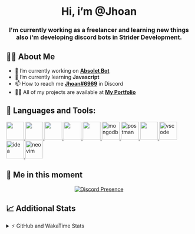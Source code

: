 <h1 align="center">Hi, i’m @Jhoan</h1>
<h3 align="center">I'm currently working as a freelancer and learning new things also i'm developing discord bots in Strider Development.</h3>

## 🙋‍♂️ About Me

- 🔭 I’m currently working on **[Absolet Bot](https://strider.cloud)**
- 🌱 I’m currently learning **Javascript**
- 📫 How to reach me **[Jhoan#6969](https://jhoan.monster/)** in Discord
- 👨‍💻 All of my projects are available at **[My Portfolio](https://jhoan.monster)**

## 🚀 Languages and Tools:
<p align="left"> 
    <a href="https://developer.mozilla.org/en-US/docs/Web/JavaScript" target="_blank"> <img src="https://img.icons8.com/color/48/000000/javascript.png" width="48" height="48"/> </a> 
    <a href="https://www.w3.org/html/" target="_blank"> <img src="https://img.icons8.com/color/48/000000/html-5.png" width="48" height="48"/> </a> 
    <a href="https://www.w3schools.com/css/" target="_blank"> <img src="https://img.icons8.com/color/48/000000/css3.png" width="48" height="48"/> </a> 
    <a href="https://getbootstrap.com" target="_blank"> <img src="https://img.icons8.com/color/48/000000/bootstrap.png" width="48" height="48"/> </a> 
    <a href="https://nodejs.org" target="_blank"> <img src="https://i.imgur.com/XX8lvL7.png" width="48" height="48"/> </a> 
    <a href="https://www.mongodb.com/" target="_blank"> <img src="https://i.imgur.com/nRtS3AN.png" alt="mongodb" width="48" height="48"/> </a> 
    <a href="https://postman.com" target="_blank"> <img src="https://www.vectorlogo.zone/logos/getpostman/getpostman-icon.svg" alt="postman" width="48" height="48"/> </a>   
    <a href="https://git-scm.com/" target="_blank"> <img src="https://img.icons8.com/color/48/000000/git.png" width="48" height="48"/> </a> 
    <a href="https://code.visualstudio.com" target="_blank" > <img src="https://upload.wikimedia.org/wikipedia/commons/thumb/9/9a/Visual_Studio_Code_1.35_icon.svg/2048px-Visual_Studio_Code_1.35_icon.svg.png" alt="vscode" width="48" height="48"> </a>
    <a href="https://www.jetbrains.com/es-es/idea/" target="_blank" > <img src="https://resources.jetbrains.com/storage/products/intellij-idea/img/meta/intellij-idea_logo_300x300.png" alt="idea" width="48" height="48"> </a>
    <a href="https://neovim.io" target="_blank"> <img src="https://icons.iconarchive.com/icons/papirus-team/papirus-apps/512/nvim-icon.png" alt="neovim" width="48" height="48"/> </a>
</p>
  
## 👤 Me in this moment
<p align="center">
    <a href="https://discord.com/users/852617426591154177" target="_blank" rel="nofollow">
        <img src="https://lanyard-profile-readme.vercel.app/api/852617426591154177?idleMessage=Probably%20coding%20Absolet..." alt="Discord Presence" align="center">
    </a>
</p>

## 📈 Additional Stats
<details>
    <summary>⚡ GitHub and WakaTime Stats</summary>
    <br/>

<!--START_SECTION:waka-->
![Code Time](http://img.shields.io/badge/Code%20Time-261%20hrs%2020%20mins-blue)

**🐱 My GitHub Data** 

> 🏆 643 Contributions in the Year 2022
 > 
> 📦 48.9 kB Used in GitHub's Storage 
 > 
> 💼 Opted to Hire
 > 
> 📜 4 Public Repositories 
 > 
> 🔑 23 Private Repositories  
 > 
**I'm an Early 🐤** 

```text
🌞 Morning    54 commits     ██░░░░░░░░░░░░░░░░░░░░░░░   8.81% 
🌆 Daytime    256 commits    ██████████░░░░░░░░░░░░░░░   41.76% 
🌃 Evening    265 commits    ██████████░░░░░░░░░░░░░░░   43.23% 
🌙 Night      38 commits     █░░░░░░░░░░░░░░░░░░░░░░░░   6.2%

```
📅 **I'm Most Productive on Saturday** 

```text
Monday       77 commits     ███░░░░░░░░░░░░░░░░░░░░░░   12.56% 
Tuesday      90 commits     ███░░░░░░░░░░░░░░░░░░░░░░   14.68% 
Wednesday    103 commits    ████░░░░░░░░░░░░░░░░░░░░░   16.8% 
Thursday     65 commits     ██░░░░░░░░░░░░░░░░░░░░░░░   10.6% 
Friday       75 commits     ███░░░░░░░░░░░░░░░░░░░░░░   12.23% 
Saturday     121 commits    █████░░░░░░░░░░░░░░░░░░░░   19.74% 
Sunday       82 commits     ███░░░░░░░░░░░░░░░░░░░░░░   13.38%

```


📊 **This Week I Spent My Time On** 

```text
⌚︎ Time Zone: America/Bogota

💬 Programming Languages: 
JavaScript               5 hrs 23 mins       ███████████░░░░░░░░░░░░░░   47.04% 
Markdown                 2 hrs 53 mins       ██████░░░░░░░░░░░░░░░░░░░   25.2% 
TypeScript               2 hrs 46 mins       ██████░░░░░░░░░░░░░░░░░░░   24.15% 
JSON                     10 mins             ░░░░░░░░░░░░░░░░░░░░░░░░░   1.5% 
EJS                      5 mins              ░░░░░░░░░░░░░░░░░░░░░░░░░   0.8%

🔥 Editors: 
VS Code                  11 hrs 28 mins      █████████████████████████   100.0%

🐱‍💻 Projects: 
Absolet-Bot              4 hrs 1 min         ████████░░░░░░░░░░░░░░░░░   35.09% 
absolet-guide            3 hrs 8 mins        ██████░░░░░░░░░░░░░░░░░░░   27.36% 
ezcaptcha                2 hrs 55 mins       ██████░░░░░░░░░░░░░░░░░░░   25.54% 
Strider-System           1 hr 15 mins        ██░░░░░░░░░░░░░░░░░░░░░░░   10.9% 
builder                  5 mins              ░░░░░░░░░░░░░░░░░░░░░░░░░   0.86%

💻 Operating System: 
Linux                    11 hrs 28 mins      █████████████████████████   100.0%

```

**I Mostly Code in JavaScript** 

```text
JavaScript               14 repos            █████████████████░░░░░░░░   70.0% 
Java                     2 repos             ██░░░░░░░░░░░░░░░░░░░░░░░   10.0% 
SCSS                     1 repo              █░░░░░░░░░░░░░░░░░░░░░░░░   5.0% 
TypeScript               1 repo              █░░░░░░░░░░░░░░░░░░░░░░░░   5.0% 
Shell                    1 repo              █░░░░░░░░░░░░░░░░░░░░░░░░   5.0%

```



 Last Updated on 02/07/2022 08:42:59 UTC
<!--END_SECTION:waka-->
</details>
